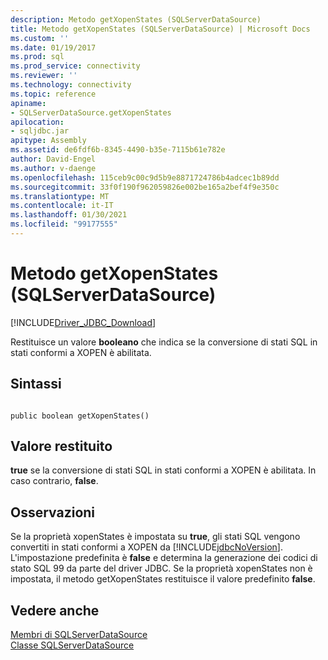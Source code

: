 ```yaml
---
description: Metodo getXopenStates (SQLServerDataSource)
title: Metodo getXopenStates (SQLServerDataSource) | Microsoft Docs
ms.custom: ''
ms.date: 01/19/2017
ms.prod: sql
ms.prod_service: connectivity
ms.reviewer: ''
ms.technology: connectivity
ms.topic: reference
apiname:
- SQLServerDataSource.getXopenStates
apilocation:
- sqljdbc.jar
apitype: Assembly
ms.assetid: de6fdf6b-8345-4490-b35e-7115b61e782e
author: David-Engel
ms.author: v-daenge
ms.openlocfilehash: 115ceb9c00c9d5b9e8871724786b4adcec1b89dd
ms.sourcegitcommit: 33f0f190f962059826e002be165a2bef4f9e350c
ms.translationtype: MT
ms.contentlocale: it-IT
ms.lasthandoff: 01/30/2021
ms.locfileid: "99177555"
---
```

# <a name="getxopenstates-method-sqlserverdatasource"></a>Metodo getXopenStates (SQLServerDataSource)
[!INCLUDE[Driver_JDBC_Download](../../../includes/driver_jdbc_download.md)]

  Restituisce un valore **booleano** che indica se la conversione di stati SQL in stati conformi a XOPEN è abilitata.  
  
## <a name="syntax"></a>Sintassi  
  
```  
  
public boolean getXopenStates()  
```  
  
## <a name="return-value"></a>Valore restituito  
 **true** se la conversione di stati SQL in stati conformi a XOPEN è abilitata. In caso contrario, **false**.  
  
## <a name="remarks"></a>Osservazioni  
 Se la proprietà xopenStates è impostata su **true**, gli stati SQL vengono convertiti in stati conformi a XOPEN da [!INCLUDE[jdbcNoVersion](../../../includes/jdbcnoversion_md.md)]. L'impostazione predefinita è **false** e determina la generazione dei codici di stato SQL 99 da parte del driver JDBC. Se la proprietà xopenStates non è impostata, il metodo getXopenStates restituisce il valore predefinito **false**.  
  
## <a name="see-also"></a>Vedere anche  
 [Membri di SQLServerDataSource](../../../connect/jdbc/reference/sqlserverdatasource-members.md)   
 [Classe SQLServerDataSource](../../../connect/jdbc/reference/sqlserverdatasource-class.md)  
  
  

